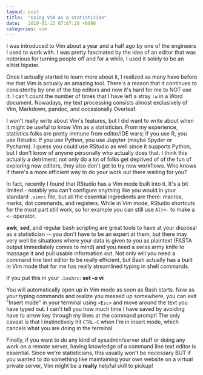 ```yaml
---
layout: post
title:  "Using Vim as a statistician"
date:   2019-01-13 07:07:28 +0000
categories: vim
---
```


I was introduced to Vim about a year and a half ago by one of the engineers I used to work with.
I was pretty fascinated by the idea of an editor that was notorious for turning people off and for a while, I used it solely to be an elitist hipster.

Once I actually started to learn more about it, I realized as many have before me that Vim is actually an amazing tool.
There's a reason that it continues to consistently by one of the top editors and now it's hard for me to NOT use it.
I can't count the number of times that I have left a stray `:w` in a Word document.
Nowadays, my text processing consists almost exclusively of Vim, Markdown, pandoc, and occasionally Overleaf.

I won't really write about Vim's features, but I did want to write about when it might be useful to know Vim as a statistician.
From my experience, statistics folks are pretty immune from editor/IDE wars; if you use R, you use Rstudio.
If you use Python, you use Jupyter (maybe Spyder or Pycharm).
I guess you could use RStudio as well since it supports Python, but I don't know of anyone personally who actually does that.
I think this actually a detriment: not only do a lot of folks get deprived of of the fun of exploring new editors, they also don't get to try new workflows.
Who knows if there's a more efficient way to do your work out there waiting for you?

In fact, recently I found that RStudio has a Vim mode built into it.
It's a bit limited - notably you can't configure anything like you would in your standard `.vimrc` file, but all the essential ingredients are there: macros, marks, dot commands, and registers.
While in Vim mode, RStudio shortcuts for the most part still work, so for example you can still use `Alt+-` to make a `<-` operator.

**awk**, **sed**, and regular bash scripting are great tools to have at your disposal as a statistician -- you don't have to be an expert at them, but there may very well be situations where your data is given to you as plaintext (FASTA output immediately comes to mind) and you need a swiss army knife to massage it and pull usable information out.
Not only will you need a command line text editor to be really efficient, but Bash actually has a built in Vim mode that for me has really streamlined typing in shell commands.

If you put this in your `.bashrc`: **set -o vi**

You will automatically open up in Vim mode as soon as Bash starts.
Now as your typing commands and realize you messed up somewhere, you can exit "Insert mode" in your terminal using `<Esc>` and move around the text you have typed out.
I can't tell you how much time I have saved by avoiding have to arrow key through my lines at the command prompt!
The only caveat is that I instinctively hit `CTRL-C` when I'm in insert mode, which cancels what you are doing in the terminal.

Finally, if you want to do any kind of sysadmin/server stuff or doing any work on a remote server, having knowledge of a command line text editor is essential.
Since we're statisticians, this usually won't be necessary BUT if you wanted to do something like maintaining your own website on a virtual private server, Vim might be a **really** helpful skill to pickup!

